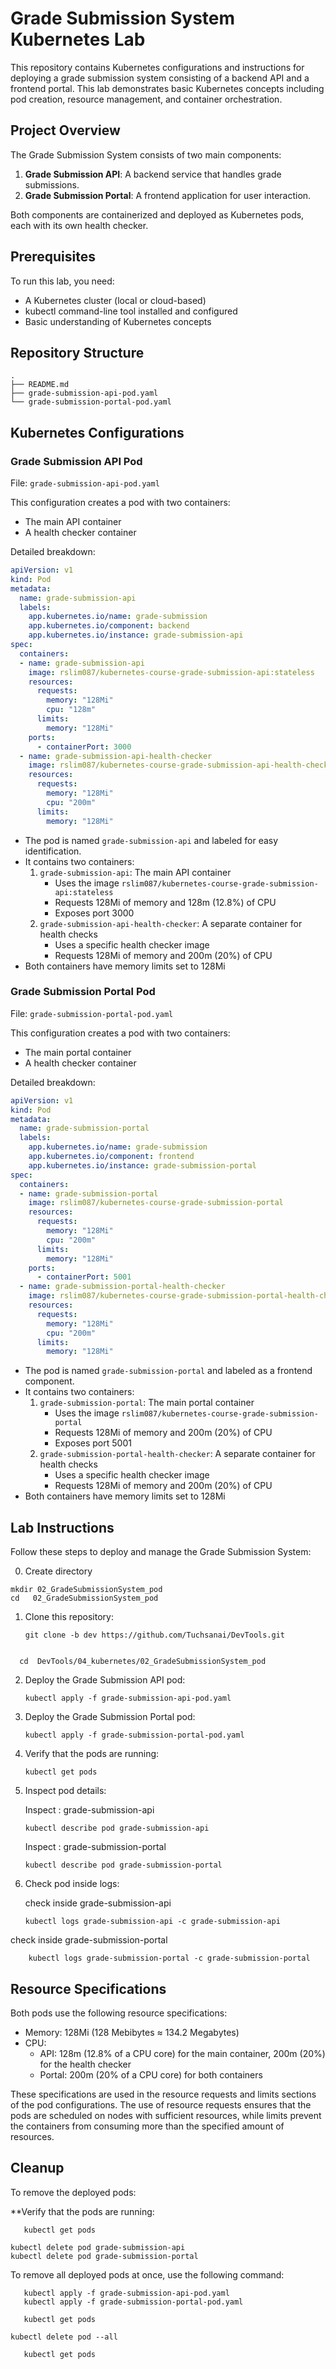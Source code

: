 # Grade Submission System Kubernetes Lab

This repository contains Kubernetes configurations and instructions for deploying a grade submission system consisting of a backend API and a frontend portal. This lab demonstrates basic Kubernetes concepts including pod creation, resource management, and container orchestration.

## Project Overview

The Grade Submission System consists of two main components:

1. **Grade Submission API**: A backend service that handles grade submissions.
2. **Grade Submission Portal**: A frontend application for user interaction.

Both components are containerized and deployed as Kubernetes pods, each with its own health checker.

## Prerequisites

To run this lab, you need:

- A Kubernetes cluster (local or cloud-based)
- kubectl command-line tool installed and configured
- Basic understanding of Kubernetes concepts

## Repository Structure

```
.
├── README.md
├── grade-submission-api-pod.yaml
└── grade-submission-portal-pod.yaml
```

## Kubernetes Configurations

### Grade Submission API Pod

File: `grade-submission-api-pod.yaml`

This configuration creates a pod with two containers:
- The main API container
- A health checker container

Detailed breakdown:

```yaml
apiVersion: v1
kind: Pod
metadata:
  name: grade-submission-api
  labels:
    app.kubernetes.io/name: grade-submission
    app.kubernetes.io/component: backend
    app.kubernetes.io/instance: grade-submission-api
spec:
  containers:
  - name: grade-submission-api
    image: rslim087/kubernetes-course-grade-submission-api:stateless
    resources:
      requests:
        memory: "128Mi"
        cpu: "128m"
      limits:
        memory: "128Mi"
    ports:
      - containerPort: 3000
  - name: grade-submission-api-health-checker
    image: rslim087/kubernetes-course-grade-submission-api-health-checker
    resources:
      requests:
        memory: "128Mi"
        cpu: "200m"
      limits:
        memory: "128Mi"
```

- The pod is named `grade-submission-api` and labeled for easy identification.
- It contains two containers:
  1. `grade-submission-api`: The main API container
     - Uses the image `rslim087/kubernetes-course-grade-submission-api:stateless`
     - Requests 128Mi of memory and 128m (12.8%) of CPU
     - Exposes port 3000
  2. `grade-submission-api-health-checker`: A separate container for health checks
     - Uses a specific health checker image
     - Requests 128Mi of memory and 200m (20%) of CPU
- Both containers have memory limits set to 128Mi

### Grade Submission Portal Pod

File: `grade-submission-portal-pod.yaml`

This configuration creates a pod with two containers:
- The main portal container
- A health checker container

Detailed breakdown:

```yaml
apiVersion: v1
kind: Pod
metadata:
  name: grade-submission-portal
  labels:
    app.kubernetes.io/name: grade-submission
    app.kubernetes.io/component: frontend
    app.kubernetes.io/instance: grade-submission-portal
spec:
  containers:
  - name: grade-submission-portal
    image: rslim087/kubernetes-course-grade-submission-portal
    resources:
      requests:
        memory: "128Mi"
        cpu: "200m"
      limits:
        memory: "128Mi"
    ports:
      - containerPort: 5001  
  - name: grade-submission-portal-health-checker
    image: rslim087/kubernetes-course-grade-submission-portal-health-checker
    resources:
      requests:
        memory: "128Mi"
        cpu: "200m"
      limits:
        memory: "128Mi"
```

- The pod is named `grade-submission-portal` and labeled as a frontend component.
- It contains two containers:
  1. `grade-submission-portal`: The main portal container
     - Uses the image `rslim087/kubernetes-course-grade-submission-portal`
     - Requests 128Mi of memory and 200m (20%) of CPU
     - Exposes port 5001
  2. `grade-submission-portal-health-checker`: A separate container for health checks
     - Uses a specific health checker image
     - Requests 128Mi of memory and 200m (20%) of CPU
- Both containers have memory limits set to 128Mi

## Lab Instructions

Follow these steps to deploy and manage the Grade Submission System:

0. Create directory

```
mkdir 02_GradeSubmissionSystem_pod
cd   02_GradeSubmissionSystem_pod
```

1. Clone this repository:
   ```
   git clone -b dev https://github.com/Tuchsanai/DevTools.git
  
   ```

  ```
    cd  DevTools/04_kubernetes/02_GradeSubmissionSystem_pod
  ```


2. Deploy the Grade Submission API pod:
   ```
   kubectl apply -f grade-submission-api-pod.yaml
   ```

3. Deploy the Grade Submission Portal pod:
   ```
   kubectl apply -f grade-submission-portal-pod.yaml
   ```

4. Verify that the pods are running:
   ```
   kubectl get pods
   ```

5. Inspect pod details:

   Inspect : grade-submission-api

   ```
   kubectl describe pod grade-submission-api
   ```

   Inspect : grade-submission-portal
   ```
   kubectl describe pod grade-submission-portal
   ```

6. Check pod inside logs:
   
   check inside grade-submission-api
   ```
   kubectl logs grade-submission-api -c grade-submission-api
   ```

 check inside grade-submission-portal
  
  ```
      kubectl logs grade-submission-portal -c grade-submission-portal
  ```



## Resource Specifications

Both pods use the following resource specifications:

- Memory: 128Mi (128 Mebibytes ≈ 134.2 Megabytes)
- CPU: 
  - API: 128m (12.8% of a CPU core) for the main container, 200m (20%) for the health checker
  - Portal: 200m (20% of a CPU core) for both containers

These specifications are used in the resource requests and limits sections of the pod configurations. The use of resource requests ensures that the pods are scheduled on nodes with sufficient resources, while limits prevent the containers from consuming more than the specified amount of resources.

## Cleanup

To remove the deployed pods:

**Verify that the pods are running:

```
   kubectl get pods
```

```
kubectl delete pod grade-submission-api
kubectl delete pod grade-submission-portal
```


To remove all deployed pods at once, use the following command:


```
   kubectl apply -f grade-submission-api-pod.yaml
   kubectl apply -f grade-submission-portal-pod.yaml
```

```
   kubectl get pods
```


```
kubectl delete pod --all
```

```
   kubectl get pods
```

